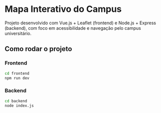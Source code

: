 # Mapa Interativo do Campus

Projeto desenvolvido com Vue.js + Leaflet (frontend) e Node.js + Express (backend), com foco em acessibilidade e navegação pelo campus universitário.

## Como rodar o projeto

### Frontend
```bash
cd frontend
npm run dev
```

### Backend
```bash
cd backend
node index.js
```

